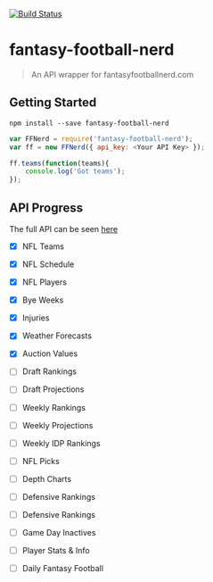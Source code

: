 [![Build Status](https://travis-ci.org/adierkens/fantasy-football-nerd.svg?branch=master)](https://travis-ci.org/adierkens/fantasy-football-nerd)
# fantasy-football-nerd
> An API wrapper for fantasyfootballnerd.com

## Getting Started

```shell
npm install --save fantasy-football-nerd
```

```js
var FFNerd = require('fantasy-football-nerd');
var ff = new FFNerd({ api_key: <Your API Key> });

ff.teams(function(teams){
    console.log('Got teams');
});

```

## API Progress

The full API can be seen [here](http://www.fantasyfootballnerd.com/fantasy-football-api)

- [x] NFL Teams
- [x] NFL Schedule
- [x] NFL Players
- [x] Bye Weeks
- [x] Injuries
- [x] Weather Forecasts
- [x] Auction Values
- [ ] Draft Rankings
- [ ] Draft Projections
- [ ] Weekly Rankings
- [ ] Weekly Projections
- [ ] Weekly IDP Rankings
- [ ] NFL Picks
- [ ] Depth Charts
- [ ] Defensive Rankings
- [ ] Defensive Rankings
- [ ] Game Day Inactives
- [ ] Player Stats & Info
- [ ] Daily Fantasy Football


